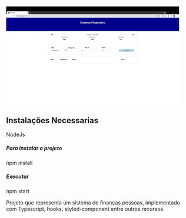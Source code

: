 <p>
    <img width="470" src="/src/gitgif/projetofinancegif.gif">
</p>

## Instalações Necessarias

NodeJs

<h5>Para instalar o projeto</h5>
npm install

<h5>Executar</h5>
npm start

Projeto que representa um sistema de finanças pessoas, implementado com Typescript, hooks, styled-component entre outros recursos.

